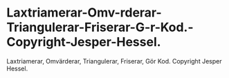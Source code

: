 # Laxtriamerar-Omv-rderar-Triangulerar-Friserar-G-r-Kod.-Copyright-Jesper-Hessel.
Laxtriamerar, Omvärderar, Triangulerar, Friserar, Gör Kod.  Copyright Jesper Hessel.
